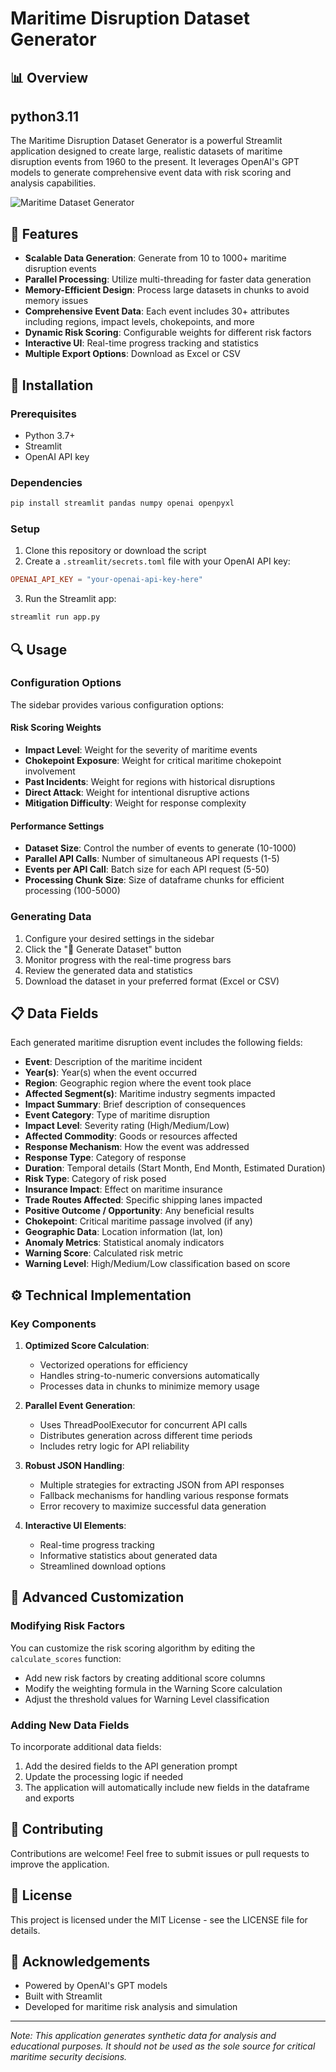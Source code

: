 # Maritime Disruption Dataset Generator

## 📊 Overview
## python3.11
The Maritime Disruption Dataset Generator is a powerful Streamlit application designed to create large, realistic datasets of maritime disruption events from 1960 to the present. It leverages OpenAI's GPT models to generate comprehensive event data with risk scoring and analysis capabilities.

![Maritime Dataset Generator](https://i.imgur.com/placeholder.png)

## 🌟 Features

- **Scalable Data Generation**: Generate from 10 to 1000+ maritime disruption events
- **Parallel Processing**: Utilize multi-threading for faster data generation
- **Memory-Efficient Design**: Process large datasets in chunks to avoid memory issues
- **Comprehensive Event Data**: Each event includes 30+ attributes including regions, impact levels, chokepoints, and more
- **Dynamic Risk Scoring**: Configurable weights for different risk factors
- **Interactive UI**: Real-time progress tracking and statistics
- **Multiple Export Options**: Download as Excel or CSV

## 🚀 Installation

### Prerequisites

- Python 3.7+
- Streamlit
- OpenAI API key

### Dependencies

```bash
pip install streamlit pandas numpy openai openpyxl
```

### Setup

1. Clone this repository or download the script
2. Create a `.streamlit/secrets.toml` file with your OpenAI API key:

```toml
OPENAI_API_KEY = "your-openai-api-key-here"
```

3. Run the Streamlit app:

```bash
streamlit run app.py
```

## 🔍 Usage

### Configuration Options

The sidebar provides various configuration options:

#### Risk Scoring Weights
- **Impact Level**: Weight for the severity of maritime events
- **Chokepoint Exposure**: Weight for critical maritime chokepoint involvement
- **Past Incidents**: Weight for regions with historical disruptions
- **Direct Attack**: Weight for intentional disruptive actions
- **Mitigation Difficulty**: Weight for response complexity

#### Performance Settings
- **Dataset Size**: Control the number of events to generate (10-1000)
- **Parallel API Calls**: Number of simultaneous API requests (1-5)
- **Events per API Call**: Batch size for each API request (5-50)
- **Processing Chunk Size**: Size of dataframe chunks for efficient processing (100-5000)

### Generating Data

1. Configure your desired settings in the sidebar
2. Click the "🚀 Generate Dataset" button
3. Monitor progress with the real-time progress bars
4. Review the generated data and statistics
5. Download the dataset in your preferred format (Excel or CSV)

## 📋 Data Fields

Each generated maritime disruption event includes the following fields:

- **Event**: Description of the maritime incident
- **Year(s)**: Year(s) when the event occurred
- **Region**: Geographic region where the event took place
- **Affected Segment(s)**: Maritime industry segments impacted
- **Impact Summary**: Brief description of consequences
- **Event Category**: Type of maritime disruption
- **Impact Level**: Severity rating (High/Medium/Low)
- **Affected Commodity**: Goods or resources affected
- **Response Mechanism**: How the event was addressed
- **Response Type**: Category of response
- **Duration**: Temporal details (Start Month, End Month, Estimated Duration)
- **Risk Type**: Category of risk posed
- **Insurance Impact**: Effect on maritime insurance
- **Trade Routes Affected**: Specific shipping lanes impacted
- **Positive Outcome / Opportunity**: Any beneficial results
- **Chokepoint**: Critical maritime passage involved (if any)
- **Geographic Data**: Location information (lat, lon)
- **Anomaly Metrics**: Statistical anomaly indicators
- **Warning Score**: Calculated risk metric
- **Warning Level**: High/Medium/Low classification based on score

## ⚙️ Technical Implementation

### Key Components

1. **Optimized Score Calculation**:
   - Vectorized operations for efficiency
   - Handles string-to-numeric conversions automatically
   - Processes data in chunks to minimize memory usage

2. **Parallel Event Generation**:
   - Uses ThreadPoolExecutor for concurrent API calls
   - Distributes generation across different time periods
   - Includes retry logic for API reliability

3. **Robust JSON Handling**:
   - Multiple strategies for extracting JSON from API responses
   - Fallback mechanisms for handling various response formats
   - Error recovery to maximize successful data generation

4. **Interactive UI Elements**:
   - Real-time progress tracking
   - Informative statistics about generated data
   - Streamlined download options

## 🔧 Advanced Customization

### Modifying Risk Factors

You can customize the risk scoring algorithm by editing the `calculate_scores` function:

- Add new risk factors by creating additional score columns
- Modify the weighting formula in the Warning Score calculation
- Adjust the threshold values for Warning Level classification

### Adding New Data Fields

To incorporate additional data fields:

1. Add the desired fields to the API generation prompt
2. Update the processing logic if needed
3. The application will automatically include new fields in the dataframe and exports

## 🤝 Contributing

Contributions are welcome! Feel free to submit issues or pull requests to improve the application.

## 📄 License

This project is licensed under the MIT License - see the LICENSE file for details.

## 🙏 Acknowledgements

- Powered by OpenAI's GPT models
- Built with Streamlit
- Developed for maritime risk analysis and simulation

---

*Note: This application generates synthetic data for analysis and educational purposes. It should not be used as the sole source for critical maritime security decisions.*